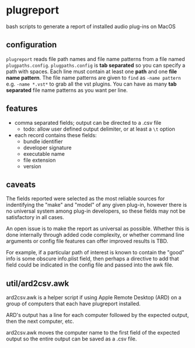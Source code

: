 # plugreport
bash scripts to generate a report of installed audio plug-ins on MacOS

## configuration
`plugreport` reads file path names and file name patterns from a file named `plugpaths.config`.
`plugpaths.config` is **tab separated** so you can specify a path with spaces.
Each line must contain at least one **path** and one **file name pattern**.
The file name patterns are given to `find` as `-name pattern` e.g. `-name *.vst*` to grab all the vst plugins.
You can have as many **tab separated** file name patterns as you want per line.

## features
* comma separated fields; output can be directed to a .csv file
  * todo: allow user defined output delimiter, or at least a `\t` option
* each record contains these fields:
  * bundle identifier
  * developer signature
  * executable name
  * file extension
  * version

## caveats
The fields reported were selected as the most reliable sources for indentifying the "make" and "model" of any given plug-in, however there is no universal system among plug-in developers, so these fields may not be satisfactory in all cases.

An open issue is to make the report as universal as possible.  Whether this is done internally through added code complexity, or whether command line arguments or config file features can offer improved results is TBD.

For example, if a particular path of interest is known to contain the "good" info is some obscure info.plist field, then perhaps a directive to add that field could be indicated in the config file and passed into the awk file.

## util/ard2csv.awk
ard2csv.awk is a helper script if using Apple Remote Desktop (ARD) on a group of computers that each have plugreport installed.

ARD's output has a line for each computer followed by the expected output, then the next computer, etc.

ard2csv.awk moves the computer name to the first field of the expected output so the entire output can be saved as a .csv file.
